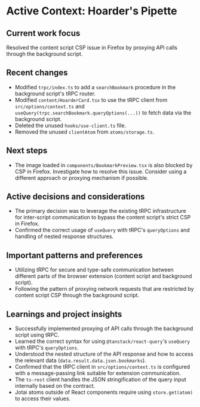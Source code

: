 # Active Context: Hoarder's Pipette

## Current work focus
Resolved the content script CSP issue in Firefox by proxying API calls through the background script.

## Recent changes
- Modified `trpc/index.ts` to add a `searchBookmark` procedure in the background script's tRPC router.
- Modified `content/HoarderCard.tsx` to use the tRPC client from `src/options/context.ts` and `useQuery(trpc.searchBookmark.queryOptions(...))` to fetch data via the background script.
- Deleted the unused `hooks/use-client.ts` file.
- Removed the unused `clientAtom` from `atoms/storage.ts`.

## Next steps
- The image loaded in `components/BookmarkPreview.tsx` is also blocked by CSP in Firefox. Investigate how to resolve this issue. Consider using a different approach or proxying mechanism if possible.

## Active decisions and considerations
- The primary decision was to leverage the existing tRPC infrastructure for inter-script communication to bypass the content script's strict CSP in Firefox.
- Confirmed the correct usage of `useQuery` with tRPC's `queryOptions` and handling of nested response structures.

## Important patterns and preferences
- Utilizing tRPC for secure and type-safe communication between different parts of the browser extension (content script and background script).
- Following the pattern of proxying network requests that are restricted by content script CSP through the background script.

## Learnings and project insights
- Successfully implemented proxying of API calls through the background script using tRPC.
- Learned the correct syntax for using `@tanstack/react-query`'s `useQuery` with tRPC's `queryOptions`.
- Understood the nested structure of the API response and how to access the relevant data (`data.result.data.json.bookmarks`).
- Confirmed that the tRPC client in `src/options/context.ts` is configured with a message-passing link suitable for extension communication.
- The `ts-rest` client handles the JSON stringification of the query input internally based on the contract.
- Jotai atoms outside of React components require using `store.get(atom)` to access their values.
